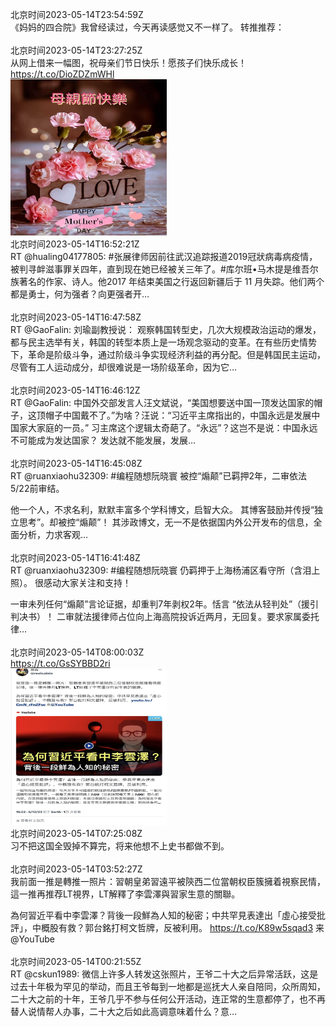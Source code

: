 北京时间2023-05-14T23:54:59Z<br>《妈妈的四合院》我曾经读过，今天再读感觉又不一样了。
转推推荐：<br><br>北京时间2023-05-14T23:27:25Z<br>从网上借来一幅图，祝母亲们节日快乐！愿孩子们快乐成长！ https://t.co/DioZDZmWHl<br><img src='/temp/2023/1657769591701925889_0.jpg' width='250' height='250'><br>北京时间2023-05-14T16:52:21Z<br>RT @hualing04177805: #张展律师因前往武汉追踪报道2019冠狀病毒病疫情，被判寻衅滋事罪关四年，直到现在她已经被关三年了。#库尔班•马木提是维吾尔族著名的作家、诗人。他2017 年结束美国之行返回新疆后于 11 月失踪。他们两个都是勇士，何为强者？向更强者开…<br><br>北京时间2023-05-14T16:47:58Z<br>RT @GaoFalin: 刘瑜副教授说：
观察韩国转型史，几次大规模政治运动的爆发，都与民主选举有关，韩国的转型本质上是一场观念驱动的变革。在有些历史情势下，革命是阶级斗争，通过阶级斗争实现经济利益的再分配。但是韩国民主运动，尽管有工人运动成分，却很难说是一场阶级革命，因为它…<br><br>北京时间2023-05-14T16:46:12Z<br>RT @GaoFalin: 中国外交部发言人汪文斌说，“美国想要送中国一顶发达国家的帽子，这顶帽子中国戴不了。”为啥？汪说：“习近平主席指出的，中国永远是发展中国家大家庭的一员。”
习主席这个逻辑太奇葩了。“永远”？这岂不是说：中国永远不可能成为发达国家？
发达就不能发展，发展…<br><br>北京时间2023-05-14T16:45:08Z<br>RT @ruanxiaohu32309: #编程随想阮晓寰 被控“煽颠”已羁押2年，二审依法5/22前审结。

他一个人，不求名利，默默丰富多个学科博文，启智大众。
其博客鼓励并传授“独立思考”。却被控“煽颠”！
其涉政博文，无一不是依据国内外公开发布的信息，全面分析，力求客观…<br><br>北京时间2023-05-14T16:41:48Z<br>RT @ruanxiaohu32309: #编程随想阮晓寰 仍羁押于上海杨浦区看守所（含泪上照）。
很感动大家关注和支持！

一审未列任何“煽颠”言论证据，却重判7年剥权2年。恬言 “依法从轻判处”（援引判决书）！
二审就法援律师占位向上海高院投诉近两月，无回复。要求家属委托律…<br><br>北京时间2023-05-14T08:00:03Z<br>https://t.co/GsSYBBD2ri<br><img src='/temp/2023/1657536213505519617_0.jpg' width='250' height='250'><br>北京时间2023-05-14T07:25:08Z<br>习不把这国全毁掉不算完，将来他想不上史书都做不到。<br><br>北京时间2023-05-14T03:52:27Z<br>我前面一推是轉推一照片：習朝皇弟習遠平被陝西二位當朝权臣簇擁着視察民情，這一推再推荐LT視界，LT解釋了李雲澤與習家生意的關聯。

為何習近平看中李雲澤？背後一段鮮為人知的秘密；中共罕見表達出「虛心接受批評」，中概股有救？郭台銘打柯文哲牌，反被利用。 https://t.co/K89w5sqad3 来@YouTube<br><br>北京时间2023-05-14T00:21:55Z<br>RT @cskun1989: 微信上许多人转发这张照片，王爷二十大之后异常活跃，这是过去十年极为罕见的举动，而且王爷每到一地都是巡抚大人亲自陪同，众所周知，二十大之前的十年，王爷几乎不参与任何公开活动，连正常的生意都停了，也不再替人说情帮人办事，二十大之后如此高调意味着什么？意…<br><br>